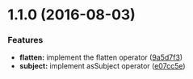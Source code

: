 <a name="1.1.0"></a>
# 1.1.0 (2016-08-03)


### Features

* **flatten:** implement the flatten operator ([9a5d7f3](https://github.com/TylorS/tempest/commit/9a5d7f3))
* **subject:** implement asSubject operator ([e07cc5e](https://github.com/TylorS/tempest/commit/e07cc5e))



